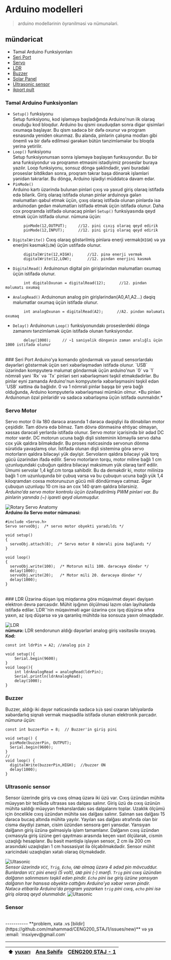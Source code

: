# Arduino modelleri
> arduino modellərinin öyrənilməsi və nümunələri.

## mündəricat
- Təməl Arduino Funksiyonları
- [Seri Port](https://github.com/mahammad/CENG200_STAJ1/blob/master/arduino-exp/a_models.md#seri-port)
- [Servo](https://github.com/mahammad/CENG200_STAJ1/blob/master/arduino-exp/a_models.md#servo-motor)
- [LDR](https://github.com/mahammad/CENG200_STAJ1/blob/master/arduino-exp/a_models.md#ldr)
- [Buzzer](https://github.com/mahammad/CENG200_STAJ1/blob/master/arduino-exp/a_models.md#buzzer)
- [Solar Panel](https://github.com/mahammad/CENG200_STAJ1/blob/master/arduino-exp/a_models.md#solar-panel)
- [Ultrasonic sensor](https://github.com/mahammad/CENG200_STAJ1/blob/master/arduino-exp/a_models.md#ultrasonic-sensor)
- [ikport pult](https://github.com/mahammad/CENG200_STAJ1/blob/master/arduino-exp/a_models.md#)

### Təməl Arduino Funksiyonları

 - `Setup()` funksiyonu <br>
		Setup funksiyonu, kod işləməyə başladığında Arduino'nun ilk olaraq oxuduğu kod bloqdur. Arduino bu qismi oxuduqdan sonra digər qisimləri oxumaqa başlayar. Bu qism sadəcə bir dəfə oxunur və program esnasında yeniden okunmaz. Bu alanda, pinlərin çalışma modları gibi önemli və bir dəfə edilməsi gərəkən bütün tənzimləmələr bu bloqda yerinə yetirilir. <br>
 - `Loop()` funksiyonu <br> 
		Setup funksiyonunsan sonra işləməyə başlayan funksuyondur. Bu bir ana funksiyondur və proqramın etməsini istədiyimiz proseslər buraya yazılır. Loop funksiyonu, sonsuz döngə şəklindədir, yəni buradaki proseslər bitdikdən sonra, proqram təkrar başa dönərək işləmləri yənidən təkrarlar. Bu döngə, Arduino işlədiyi müddətcə davam edər.
 - `PinMode()` <br>
		Arduino kartı üzərində bulunan pinləri çıxış və yaxud giriş olaraq istifadə edə bilərik. Giriş olaraq istifadə olunan pinlər arduinoya gələn məlumatları qəbul etmək üçün, çıxış olaraq istifadə olunan pinlərdə isə arduinodan gedən məlumatları istifadə etmək üçün istifadə olunur. Daha cox proqramda istifadə olunacaq pinləri `Setup()` funksiyasında qeyd etmək üçün istifadə olunur. 
	    nümunə üçün: <br>
```Arduino
		pinMode(12,OUTPUT); 	//12. pini cıxış olaraq qeyd edirik 
		pinMode(12,INPUT);  	//12. pini giriş olaraq qeyd edirik 
```
 - `DigitalWrite()`
 		Cıxış olaraq göstərilmiş pinlərə enerji vermək(`HIGH`) və ya enerjini kəsmək(`LOW`) üçün ustifadə olunur. 
```Arduino
 		digitalWrite(12,HIGH);      //12. pinə enerji vermək
 		digitalWrite(12,LOW);       //12. pindən enerjini kəsmək
```
 - `DigitalRead()`
 		Arduinonun digital pin girişlərindən məlumatları oxumaq üçün istifadə olunur. 
```Arduino
 		int digitalOxunan = digitalRead(12);      //12. pindən məlumatı oxumaq
``` 
 - `AnalogRead()`
 		Arduinonun analog pin girişlərindən(A0,A1,A2...) dəqiq məlumatlar oxumaq üçün istifadə olunur. 
```Arduino
 		int analogOxunan = digitalRead(A2);      //A2. pindən məlumatı oxumaq
``` 
 - `Delay()`
 		Arduinonun `Loop()` funksiyonundakı proseslerdeki döngə zamanını tənzimləmək üçün istifadə olunan funksiyondur.
```Arduino
 		delay(1000);     // ~1 saniyəlik döngənin zaman aralığlı üçün 1000 istifadə olunur
```
 
<br>
### Seri Port
Arduino'ya komando göndərmək və yaxud sensorlardakı dəyərləri göstərmək üçün seri xəbərləşmədən istifadə olunur. `USB` üzərindən kompyuterə məlumat göndərmək üçün arduino'nun `0` və `1` nömrəli yəni `Rx` və `Tx` pinləri seri xəbərləşməni təşkil etməkdədirlər. Bu pinlər eyni zamanda Arduino'nun kompyuterlə xəbərləşməsini təşkil edən `USB` xəttinə də bağlıdır. 0 və 1 nömrəli pinlər başqa bir yerə bağlı olduğunda, Arduino kompyuterlə xəbərləşməsi mümkün olmur. *Bu pinlən Arduinonun özəl pinləridir və sadəcə xəbərləşmə üçün istifadə ounmalıdır.*

### Servo Motor

Servo motor 0 ilə 180 dərəcə arasında 1 dərəcə dəqiqliyi ilə dönəbilən motor çeşididir. Tam dövrə edə bilməz. Tam dövrə dönməsinə ehtiyac olmayan, xəssas dərəcəli yerlərdə istifadə olunur. Servo motor içərisində bir ədəd DC motor vardır. DC motorun ucuna bağlı dişli sisteminin köməyilə servo daha cox yük qaldıra bilməkdədir. Bu proses nəticəsində servonun dönmə sürətidə yavaşlamış olur. İstifadə olunan dişli sisteminə görə servo motorların qaldıra biləcəyi yük dəyişir. Servoların qaldıra biləcəyi yük torq gücü üzərindən ifadə edilir. Servo motorların torqu, motor miline bağlı 1 cm uzunluqundaki çubuğun qaldıra biləcəyi maksimum yük olaraq tarif edilir. Ümumi servolar 1,4 kgf.cm torqa sahibdir. Bu da deməkdir ki, motor milinizə bağlı 1 cm uzunluqunda bir çubuq varsa və bu çubuqun ucuna bağlı yük 1,4 kiloqramdan coxsa motorunuzun gücü mili döndürməyə catmaz. Əgər çubuqun uzunluqu 10 cm isə ən cox 140 qram qaldıra bilərsiniz.
<br>
*Arduino’da servo motor kontrolu üçün özəlləşdirilmiş PWM pinləri var. Bu pinlərin yanında (~) işareti qeyd olunmuşdur.* <br>

![Rotary Servo Anatomy](/arduino-exp/img/servo.png ) 
<br>
**Arduino ilə Servo motor nümunəsi:**
```Arduino
#include <Servo.h>  
Servo servoObj;  /* servo motor obyekti yaradıldı */

void setup()
{
  servoObj.attach(8);  /* Servo motor 8 nömrəli pinə bağlandı */
}
 
void loop()
{
  servoObj.write(100);  /* Motorun mili 100. dərəcəyə döndər */
  delay(1000);
  servoObj.write(20);   /* Motor mili 20. dərəcəyə döndər */
  delay(1000);
}
```
<br>
### LDR
 Üzərinə düşən işıq miqdarına görə müqavimət dəyəri dəyişən elektron devrə parcasıdır. Mühit işığının ölçülməsi lazım olan layihələrdə istifadə edilər.`LDR`'nin müqaviməti əgər üzərinə çox işıq düşürsə sıfıra yaxın, az işıq düşərsə və ya qaranlıq mühitdə isə sonsuza yaxın olmaqdadır. 

![LDR](/arduino-exp/img/ldr.jpg ) 
<br>
**nümurə:** LDR sendorunun aldığı dəyərləri analog giriş vasitəsilə oxuyaq. <br> **Kod:**

```Arduino
const int ldrPin = A2; //analog pin 2

void setup(){
	Serial.begin(9600);
}
void loop(){
	int ldrAnalogRead = analogRead(ldrPin);
	Serial.println(ldrAnalogRead);
	delay(1000);
}
```
### Buzzer
Buzzer, aldığı iki dəyər nəticəsində sadəcə `bib` səsi cıxaran lahiyələrdə xəbərdarlıq siqnalı vermək məqsədilə istifadə olunan elektronik parcadır. <br> *nümunə üçün:* 
```Arduino
const int buzzerPin = 8;  // Buzzer'in giriş pini

void setup() {
  pinMode(buzzerPin, OUTPUT);
  Serial.begin(9600); 
}
//
void loop() {
  digitalWrite(buzzerPin,HIGH);  //buzzer ON
  delay(1000);
}
```

### Ultrasonic sensor
Sensor üzerinde giriş və cıxış olmaq üzərə iki üzü var. Cıxış üzündən mühitə müəyyən bir tezlikdə ultrasəs səs dalqası salınır. Giriş üzü də cıxış üzünün mühitə saldığı müəyyən frekanslardakı səs dalgalarını toplar. Uzaklık ölçümü için öncelikle cıxış üzündən mühitə səs dalğası salınır. Salınan səs dalğası 15 dərəcə bucaq altında mühitə yayılır. Yayılan səs dalğası ətrafında olan bir cismə dəydiyi zaman, cisim üzündən sensora geri yansıdar. Yansıyan dalğanın giriş üzünə gəlməsiylə işləm tamamlanır. Dalğanın cıxış üzündən çıxmasıyla giriş üzüne geri qayıtması arasında keçen vaxt ölçülərək, cismin uzaqlığı hesaplanır. Bu bəsit məntiqlə işləyən sensor, 2 cm ilə 200 cm arasındaki uzaqlıqları 1 cm həssasiyət ilə ölçəbilməkdədir. Sensor mühit xaricindəki uzaqlıqları xətalı olaraq ölçməkdədir. <br>

![Ultasonic](/arduino-exp/img/ultrasonic.png) <br> 
*Sensor üzərində `VCC`, `Trig`, `Echo`, `GND` olmaq üzərə 4 ədəd pin mövcuddur. Bunlardan `VCC` pini enerji (5 volt), `GND` pini (-) mənfi. `Trig` pini cıxış üzündən dalğanın salınmasını təşkil edən pindir. `Echo` pini ise giriş üzüne yansıyan dalğanın hər hansısa obyektə cattığını Arduino'ya xəbər verən pindir. Nətəcə etibarilə Arduino'da program yazarken `trig` pini cıxış, `echo` pini isə giriş olaraq qeyd olunmalıdır.*
![Ultasonic](/arduino-exp/img/ultrasonic1.png) 

### Sensor
<br>
-----------
**problem, xəta .vs [bildir](https://github.com/mahammad/CENG200_STAJ1/issues/new)** və ya :email: `msxiyev@gmail.com`

---------------------------
 :arrow_up: [yuxarı](https://github.com/mahammad/CENG200_STAJ1/blob/master/arduino-exp/a_models.md#arduino-modelleri)| [Ana Səhifə](https://github.com/mahammad/CENG200_STAJ1/blob/master/rm/az.md#azerkosmos-t%C9%99cr%C3%BCb%C9%99-program%C4%B1-tap%C5%9F%C4%B1r%C4%B1qlar%C4%B1) |[CENG200 STAJ - 1](https://github.com/mahammad/CENG200_STAJ1#ceng200-staj---1)	     
 ---|----|----
